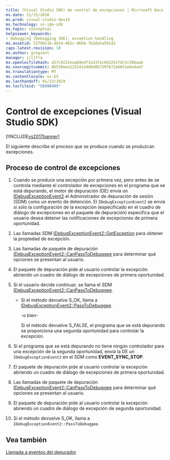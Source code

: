 ```yaml
---
title: (Visual Studio SDK) de control de excepciones | Microsoft Docs
ms.date: 11/15/2016
ms.prod: visual-studio-dev14
ms.technology: vs-ide-sdk
ms.topic: conceptual
helpviewer_keywords:
- debugging [Debugging SDK], exception handling
ms.assetid: 7279dc16-db14-482c-86b8-7b3da5a581d2
caps.latest.revision: 10
ms.author: gregvanl
manager: jillfra
ms.openlocfilehash: d17c9222eaa69e3f1a33fac8432557dc3c30baab
ms.sourcegitcommit: 8b538eea125241e9d6d8b7297b72a66faa9a4a47
ms.translationtype: MT
ms.contentlocale: es-ES
ms.lasthandoff: 01/23/2019
ms.locfileid: "58998499"
---
```

# <a name="exception-handling-visual-studio-sdk"></a>Control de excepciones (Visual Studio SDK)
[!INCLUDE[vs2017banner](../../includes/vs2017banner.md)]

El siguiente describe el proceso que se produce cuando se produzcan excepciones.  
  
## <a name="exception-handling-process"></a>Proceso de control de excepciones  
  
1.  Cuando se produce una excepción por primera vez, pero antes de se controla mediante el controlador de excepciones en el programa que se está depurando, el motor de depuración (DE) envía un [IDebugExceptionEvent2](../../extensibility/debugger/reference/idebugexceptionevent2.md) el Administrador de depuración de sesión (SDM) como un evento de detención. El `IDebugExceptionEvent2` se envía si sólo la configuración de la excepción (especificado en el cuadro de diálogo de excepciones en el paquete de depuración) especifica que el usuario desea detener las notificaciones de excepciones de primera oportunidad.  
  
2.  Las llamadas SDM [IDebugExceptionEvent2::GetException](../../extensibility/debugger/reference/idebugexceptionevent2-getexception.md) para obtener la propiedad de excepción.  
  
3.  Las llamadas de paquete de depuración [IDebugExceptionEvent2::CanPassToDebuggee](../../extensibility/debugger/reference/idebugexceptionevent2-canpasstodebuggee.md) para determinar qué opciones se presentan al usuario.  
  
4.  El paquete de depuración pide al usuario controlar la excepción abriendo un cuadro de diálogo de excepciones de primera oportunidad.  
  
5.  Si el usuario decide continuar, se llama el SDM [IDebugExceptionEvent2::CanPassToDebuggee](../../extensibility/debugger/reference/idebugexceptionevent2-canpasstodebuggee.md).  
  
    -   Si el método devuelve S_OK, llama a [IDebugExceptionEvent2::PassToDebuggee](../../extensibility/debugger/reference/idebugexceptionevent2-passtodebuggee.md).  
  
         -o bien-  
  
         Si el método devuelve S_FALSE, el programa que se está depurando se proporciona una segunda oportunidad para controlar la excepción.  
  
6.  Si el programa que se está depurando no tiene ningún controlador para una excepción de la segunda oportunidad, envía la DE un `IDebugExceptionEvent2` en el SDM como **EVENT_SYNC_STOP**.  
  
7.  El paquete de depuración pide al usuario controlar la excepción abriendo un cuadro de diálogo de excepciones de primera oportunidad.  
  
8.  Las llamadas de paquete de depuración [IDebugExceptionEvent2::CanPassToDebuggee](../../extensibility/debugger/reference/idebugexceptionevent2-canpasstodebuggee.md) para determinar qué opciones se presentan al usuario.  
  
9. El paquete de depuración pide al usuario controlar la excepción abriendo un cuadro de diálogo de excepción de segunda oportunidad.  
  
10. Si el método devuelve S_OK, llama a `IDebugExceptionEvent2::PassToDebuggee`.  
  
## <a name="see-also"></a>Vea también  
 [Llamada a eventos del depurador](../../extensibility/debugger/calling-debugger-events.md)
